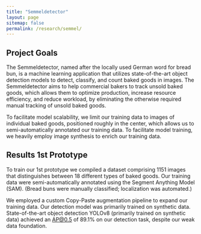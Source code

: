 ```yaml
---
title: "Semmeldetector"
layout: page
sitemap: false
permalink: /research/semmel/
---
```


## Project Goals

The Semmeldetector, named after the locally used German word for bread bun, is a machine learning application that utilizes state-of-the-art object detection models to detect, classify, and count baked goods in images. 
The Semmeldetector aims to help commercial bakers to track unsold baked goods, which allows them to optimize production, increase resource efficiency, and reduce workload, by eliminating the otherwise required manual tracking of unsold baked goods.

To facilitate model scalability, we limit our training data to images of individual baked goods, positioned roughly in the center, which allows us to semi-automatically annotated our training data. 
To facilitate model training, we heavily employ image synthesis to enrich our training data.

## Results 1st Prototype

To train our 1st prototype we compiled a dataset comprising 1151 images that distinguishes between 18 different types of baked goods. Our training data were semi-automatically annotated using the Segment Anything Model (SAM).
(Bread buns were manually classified; localization was automated.)

We employed a custom Copy-Paste augmentation pipeline to expand our training data.
Our detection model was primarily trained on synthetic data. 
State-of-the-art object detection YOLOv8 (primarily trained on synthetic data) achieved an AP@0.5 of 89.1% on our detection task, despite our weak data foundation.
